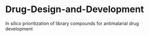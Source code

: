 # Drug-Design-and-Development
In silico prioritization of library compounds for antimalarial drug development
